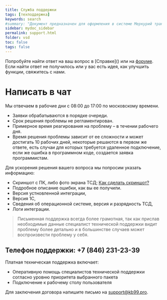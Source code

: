 ```yaml
---
title: Служба поддержки
tags: [техподдержка]
keywords: search
#summary: "Документ предназначен для оформления в системе Меркурий транспортной партии."
sidebar: mydoc_sidebar
permalink: support.html
folder: vsd
toc: false
tags: false
---
```


<style>
.result {
background-color: #000000;
border: 1px solid #dedede;
padding: 10px;
margin-top: 10px;
margin-bottom: 10px;
}
</style>

Попробуйте найти ответ на ваш вопрос в [Справке](\) или на [форуме](https://redmine.kb99.pro/projects/vsd_1c/boards). Если найти ответ не получилось или у вас есть идея, как улучшить функции, свяжитесь с нами.

# Написать в чат
Мы отвечаем в рабочие дни с 08:00 до 17:00 по московскому времени.

* Заявки обрабатываются в порядке очереди. 
* Срок решения проблемы не регламентирован. 
* Примерное время реагирования на проблему – в течении рабочего дня. 
* Время решения проблемы зависит от ее сложности и может достигать 10 рабочих дней, некоторые решаются в первом же ответе, есть случаи для которых требуется удаленное подключение, если же ошибка в программном коде, создается заявка программистам. 

Для ускорения решения вашего вопроса мы попросим указать информацию:

* Скриншот с ПК, либо фото экрана ТСД; [Как сделать скриншот?](https://yandex.ru/support/common/troubleshooting/screenshot.html)
* Подробное описание ошибки, как вы ее получили.
* Версия устновленной интеграции,  
* Версия 1С,
* Сведения об операционной системе, версия и разрядность ТСД,
* Логи интеграции.

> Письменная поддержка всегда более грамотная, так как прислав необходимые данные специалист технической поддержки видит проблему более детально и в большинстве случаев может воспроизвести проблему у себя.

## Телефон поддержки: +7 (846) 231-23-39 

Платная техническая поддержка включает:
* Оперативную помощь специалистов технической поддержки согласно уровню приоритета выбранного пакета
* Подключение к рабочему столу пользователя

Для заключения договора напишите письмо на [support@kb99.pro](mailto:support@kb99.pro).

